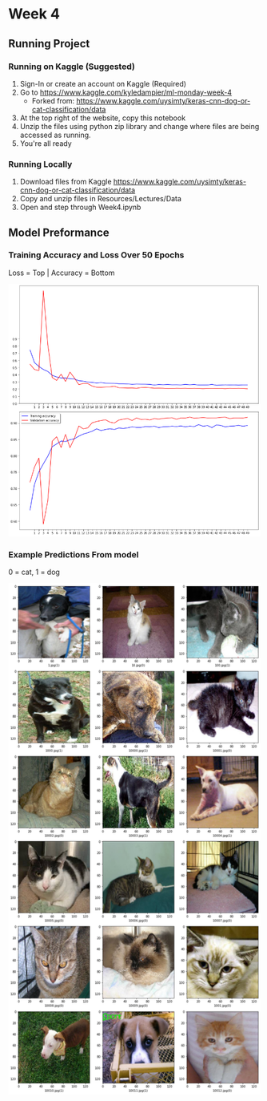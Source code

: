 # Week 4

## Running Project

### Running on Kaggle (Suggested)

1. Sign-In or create an account on Kaggle (Required)
2. Go to <https://www.kaggle.com/kyledampier/ml-monday-week-4>
   - Forked from: <https://www.kaggle.com/uysimty/keras-cnn-dog-or-cat-classification/data>
3. At the top right of the website, copy this notebook
4. Unzip the files using python zip library and change where files are being accessed as running.
5. You're all ready

### Running Locally

1. Download files from Kaggle <https://www.kaggle.com/uysimty/keras-cnn-dog-or-cat-classification/data>
2. Copy and unzip files in Resources/Lectures/Data
3. Open and step through Week4.ipynb

## Model Preformance

### Training Accuracy and Loss Over 50 Epochs

Loss = Top | Accuracy = Bottom

![Training Accuracy and Loss Over Time](./TrainingOutput.png)

### Example Predictions From model

0 = cat, 1 = dog

![18 Example Predictions From Model](ExamplePredictions.png)